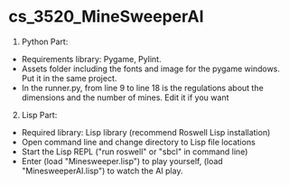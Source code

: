 # cs_3520_MineSweeperAI
1. Python Part:
  - Requirements library: Pygame, Pylint.
  - Assets folder including the fonts and image for the pygame windows. Put it in the same project.
  - In the runner.py, from line 9 to line 18 is the regulations about the dimensions and the number of mines. Edit it if you want
2. Lisp Part:
  - Required library: Lisp library (recommend Roswell Lisp installation)
  - Open command line and change directory to Lisp file locations
  - Start the Lisp REPL ("run roswell" or "sbcl" in command line)
  - Enter (load "Minesweeper.lisp") to play yourself, (load "MinesweeperAI.lisp") to watch the AI play.
